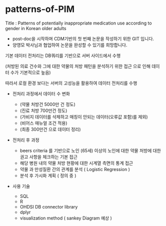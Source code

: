 # patterns-of-PIM
Title : Patterns of potentially inappropriate medication use according to gender in Korean older adults
- post-doc을 시작하며 CDM기반의 첫 번째 논문을 작성하기 위한 GIT 입니다.
- 양영모 박사님과 협업하여 논문을 완성할 수 있기를 희망합니다.

기본 데이터 전처리는 DB쿼리를 기반으로 서버 사이드에서 수행

(처방된 의료 건수와 그에 대한 약물의 처방 패턴을 분석하기 위한 접근 으로 인해 데이터 수가 기본적으로 높음)

따라서 로컬 환경 보다는 서버의 고성능을 활용하여 데이터 전처리를 수행

* 전처리 과정에서 데이터 수 변화
  * (약물 처방건 5000만 건 정도)
  * (진료 처방 700만건 정도)
  * (가비지 데이터를 삭제하고 매칭이 안되는 데이터(오류값 포함)를 제외)
  * (비어스 매뉴얼 조건 적용)
  * (최종 300만건 으로 데이터 정리)

* 전처리 후 과정
  * beers criteria 를 기반으로 노인 (65세) 이상의 노인에 대한 약물 처방에 대한 권고 사항을 체크하는 기본 접근
  * 해당 병원 내의 약물 처방 현황에 대한 시계열 측면의 통계 접근
  * 약물 과 만성질환 간의 관계를 분석 ( Logistic Regression )
  * 분석 후 가시화 계획 ( 정의 중 )

* 사용 기술
  * SQL
  * R
  * OHDSI DB connector library
  * dplyr
  * visualization method ( sankey Diagram 예상 )
